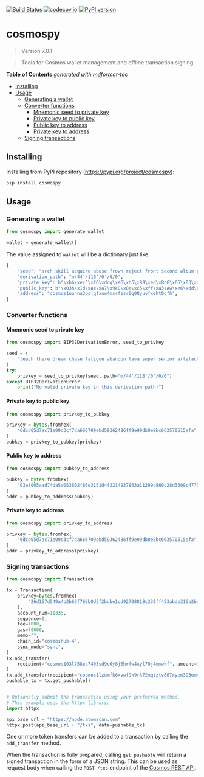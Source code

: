 [![Build Status](https://github.com/hukkin/cosmospy/workflows/Tests/badge.svg?branch=master)](https://github.com/hukkin/cosmospy/actions?query=workflow%3ATests+branch%3Amaster+event%3Apush)
[![codecov.io](https://codecov.io/gh/hukkin/cosmospy/branch/master/graph/badge.svg)](https://codecov.io/gh/hukkin/cosmospy)
[![PyPI version](https://img.shields.io/pypi/v/cosmospy)](https://pypi.org/project/cosmospy)

# cosmospy

<!--- Don't edit the version line below manually. Let bump2version do it for you. -->

> Version 7.0.1

> Tools for Cosmos wallet management and offline transaction signing

**Table of Contents**  *generated with [mdformat-toc](https://github.com/hukkin/mdformat-toc)*

<!-- mdformat-toc start --slug=github --maxlevel=6 --minlevel=2 -->

- [Installing](#installing)
- [Usage](#usage)
  - [Generating a wallet](#generating-a-wallet)
  - [Converter functions](#converter-functions)
    - [Mnemonic seed to private key](#mnemonic-seed-to-private-key)
    - [Private key to public key](#private-key-to-public-key)
    - [Public key to address](#public-key-to-address)
    - [Private key to address](#private-key-to-address)
  - [Signing transactions](#signing-transactions)

<!-- mdformat-toc end -->

## Installing<a name="installing"></a>

Installing from PyPI repository (https://pypi.org/project/cosmospy):

```bash
pip install cosmospy
```

## Usage<a name="usage"></a>

### Generating a wallet<a name="generating-a-wallet"></a>

```python
from cosmospy import generate_wallet

wallet = generate_wallet()
```

The value assigned to `wallet` will be a dictionary just like:

```python
{
    "seed": "arch skill acquire abuse frown reject front second album pizza hill slogan guess random wonder benefit industry custom green ill moral daring glow elevator",
    "derivation_path": "m/44'/118'/0'/0/0",
    "private_key": b"\xbb\xec^\xf6\xdcg\xe6\xb5\x89\xed\x8cG\x05\x03\xdf0:\xc9\x8b \x85\x8a\x14\x12\xd7\xa6a\x01\xcd\xf8\x88\x93",
    "public_key": b"\x03h\x1d\xae\xa7\x9eO\x8e\xc5\xff\xa3sAw\xe6\xdd\xc9\xb8b\x06\x0eo\xc5a%z\xe3\xff\x1e\xd2\x8e5\xe7",
    "address": "cosmos1uuhna3psjqfxnw4msrfzsr0g08yuyfxeht0qfh",
}
```

### Converter functions<a name="converter-functions"></a>

#### Mnemonic seed to private key<a name="mnemonic-seed-to-private-key"></a>

```python
from cosmospy import BIP32DerivationError, seed_to_privkey

seed = (
    "teach there dream chase fatigue abandon lava super senior artefact close upgrade"
)
try:
    privkey = seed_to_privkey(seed, path="m/44'/118'/0'/0/0")
except BIP32DerivationError:
    print("No valid private key in this derivation path!")
```

#### Private key to public key<a name="private-key-to-public-key"></a>

```python
from cosmospy import privkey_to_pubkey

privkey = bytes.fromhex(
    "6dcd05d7ac71e09d3cf7da666709ebd59362486ff9e99db0e8bc663570515afa"
)
pubkey = privkey_to_pubkey(privkey)
```

#### Public key to address<a name="public-key-to-address"></a>

```python
from cosmospy import pubkey_to_address

pubkey = bytes.fromhex(
    "03e8005aad74da5a053602f86e3151d4f3214937863a11299c960c28d3609c4775"
)
addr = pubkey_to_address(pubkey)
```

#### Private key to address<a name="private-key-to-address"></a>

```python
from cosmospy import privkey_to_address

privkey = bytes.fromhex(
    "6dcd05d7ac71e09d3cf7da666709ebd59362486ff9e99db0e8bc663570515afa"
)
addr = privkey_to_address(privkey)
```

### Signing transactions<a name="signing-transactions"></a>

```python
from cosmospy import Transaction

tx = Transaction(
    privkey=bytes.fromhex(
        "26d167d549a4b2b66f766b0d3f2bdbe1cd92708818c338ff453abde316a2bd59"
    ),
    account_num=11335,
    sequence=0,
    fee=1000,
    gas=70000,
    memo="",
    chain_id="cosmoshub-4",
    sync_mode="sync",
)
tx.add_transfer(
    recipient="cosmos103l758ps7403sd9c0y8j6hrfw4xyl70j4mmwkf", amount=387000
)
tx.add_transfer(recipient="cosmos1lzumfk6xvwf9k9rk72mqtztv867xyem393um48", amount=123)
pushable_tx = tx.get_pushable()


# Optionally submit the transaction using your preferred method.
# This example uses the httpx library.
import httpx

api_base_url = "https://node.atomscan.com"
httpx.post(api_base_url + "/txs", data=pushable_tx)
```

One or more token transfers can be added to a transaction by calling the `add_transfer` method.

When the transaction is fully prepared, calling `get_pushable` will return a signed transaction in the form of a JSON string.
This can be used as request body when calling the `POST /txs` endpoint of the [Cosmos REST API](https://cosmos.network/rpc).

